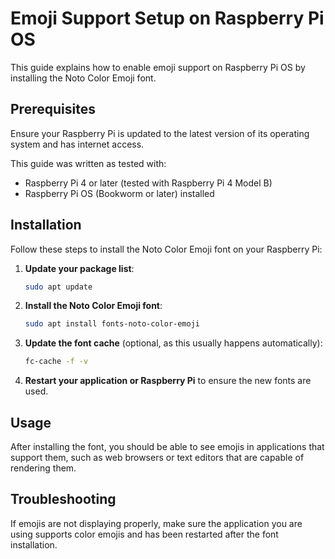 # Emoji Support Setup on Raspberry Pi OS

This guide explains how to enable emoji support on Raspberry Pi OS by installing the Noto Color Emoji font.

## Prerequisites

Ensure your Raspberry Pi is updated to the latest version of its operating system and has internet access.

This guide was written as tested with:

- Raspberry Pi 4 or later (tested with Raspberry Pi 4 Model B)
- Raspberry Pi OS (Bookworm or later) installed

## Installation

Follow these steps to install the Noto Color Emoji font on your Raspberry Pi:

1. **Update your package list**:

   ```bash
   sudo apt update
   ```

2. **Install the Noto Color Emoji font**:

   ```bash
   sudo apt install fonts-noto-color-emoji
   ```

3. **Update the font cache** (optional, as this usually happens automatically):

   ```bash
   fc-cache -f -v
   ```

4. **Restart your application or Raspberry Pi** to ensure the new fonts are used.

## Usage

After installing the font, you should be able to see emojis in applications that support them, such as web browsers or text editors that are capable of rendering them.

## Troubleshooting

If emojis are not displaying properly, make sure the application you are using supports color emojis and has been restarted after the font installation.
